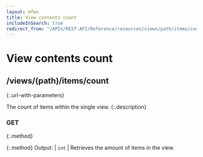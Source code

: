 ```yaml
---
layout: mfws
title: View contents count
includeInSearch: true
redirect_from: "/APIs/REST-API/Reference/resources/views/path/items/count.html"
---
```


# View contents count

## /views/(path)/items/count
{:.url-with-parameters}

The count of items within the single view. 
{:.description}

### GET
{:.method}

{:.method}
Output: | `int`
| Retrieves the amount of items in the view. 
